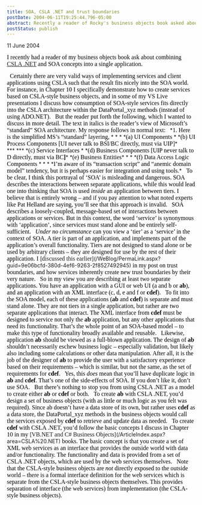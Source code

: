 ```yaml
---
title: SOA, CSLA .NET and trust boundaries
postDate: 2004-06-11T19:25:44.796-05:00
abstract: Recently a reader of Rocky's business objects book asked about combining CSLA .NET and SOA concepts into a single application. Here are some thoughts on the topic.
postStatus: publish
---
```

11 June 2004

<font face="Times New Roman" color="#000000" size="3">I recently had a reader of my business objects book ask about combining </font>[<font face="Times New Roman" size="3">CSLA .NET</font>](/ArticleIndex.aspx?area=CSLA%20.NET)<font face="Times New Roman" color="#000000" size="3"> and SOA concepts into a single application. </font>

<?xml:namespace prefix = o ns = "urn:schemas-microsoft-com:office:office" /><o:p><font face="Times New Roman" color="#000000" size="3">&nbsp;</font></o:p>

<font face="Times New Roman" color="#000000" size="3">Certainly there are very valid ways of implementing services and client applications using CSLA such that the result fits nicely into the SOA world. For instance, in Chapter 10 I specifically demonstrate how to create services based on CSLA-style business objects, and in some of my VS Live presentations I discuss how consumption of SOA-style services fits directly into the CSLA architecture within the DataPortal_xyz methods (instead of using ADO.NET).</font>

<o:p><font face="Times New Roman" color="#000000" size="3">&nbsp;</font></o:p>

<font face="Times New Roman" color="#000000" size="3">But the reader put forth the following, which I wanted to discuss in more detail. The text in italics is the reader’s view of Microsoft’s “standard” SOA architecture. My response follows in normal text:</font>

<o:p><font face="Times New Roman" color="#000000" size="3">&nbsp;</font></o:p>

*<font color="#000000"><font size="3"><font face="Times New Roman">1. Here is the simplified MS’s “standard” layering, <o:p></o:p></font></font></font>*

*<o:p><font face="Times New Roman" color="#000000" size="3">&nbsp;</font></o:p>*

*<font color="#000000"><font size="3"><font face="Times New Roman">(a) UI Components <o:p></o:p></font></font></font>*

*<font color="#000000"><font size="3"><font face="Times New Roman">(b) UI Process Components [UI never talk to BSI/BC directly, must via UIP]<b><o:p></o:p></b></font></font></font>*

***<o:p><font face="Times New Roman" color="#000000" size="3">&nbsp;</font></o:p>***

*<font color="#000000"><font size="3"><font face="Times New Roman">(c) Service Interfaces <o:p></o:p></font></font></font>*

*<font color="#000000"><font size="3"><font face="Times New Roman">(d) Business Components [UIP never talk to D directly, must via BC<b>]</b><o:p></o:p></font></font></font>*

*<font color="#000000"><font size="3"><font face="Times New Roman">(e) Business Entities<o:p></o:p></font></font></font>*

*<o:p><font face="Times New Roman" color="#000000" size="3">&nbsp;</font></o:p>*

*<font color="#000000"><font size="3"><font face="Times New Roman">(f) Data Access Logic Components <o:p></o:p></font></font></font>*

*<o:p><font face="Times New Roman" color="#000000" size="3">&nbsp;</font></o:p>*

*<font color="#000000"><font size="3"><font face="Times New Roman">I’m aware of its “transaction script” and “anemic domain model” tendency, but it is perhaps easier for integration and using tools.<o:p></o:p></font></font></font>*

<o:p><font face="Times New Roman" color="#000000" size="3">&nbsp;</font></o:p>

<font face="Times New Roman" color="#000000" size="3">To be clear, I think this portrayal of ‘SOA’ is misleading and dangerous. SOA describes the interactions between separate applications, while this would lead one into thinking that SOA is used <i style="mso-bidi-font-style: normal">inside</i> an application between tiers. I believe that is entirely wrong – and if you pay attention to what noted experts like Pat Helland are saying, you’ll see that this approach is invalid.</font>

<o:p><font face="Times New Roman" color="#000000" size="3">&nbsp;</font></o:p>

<font face="Times New Roman" color="#000000" size="3">SOA describes a loosely-coupled, message-based set of interactions between applications or services. But in this context, the word ‘service’ is synonymous with ‘application’, since services must stand alone and be entirely self-sufficient. </font>

<o:p><font face="Times New Roman" color="#000000" size="3">&nbsp;</font></o:p>

<font color="#000000"><font size="3"><font face="Times New Roman"><i style="mso-bidi-font-style: normal">Under no circumstance</i> can you view a ‘tier’ as a ‘service’ in the context of SOA. A tier is part of an application, and implements part of the application’s overall functionality. Tiers are not designed to stand alone or be used by arbitrary clients – they are designed for use by the rest of their application. I </font></font></font>[<font face="Times New Roman" size="3">discussed this earlier</font>](/WeBlog/PermaLink.aspx?guid=9e06bcfd-380d-4ef6-9263-2f8527492945)<font face="Times New Roman" color="#000000" size="3"> in my post on trust boundaries, and how services inherently create new trust boundaries by their very nature.</font>

<o:p><font face="Times New Roman" color="#000000" size="3">&nbsp;</font></o:p>

<font face="Times New Roman" color="#000000" size="3">So in my view you are describing at least two separate applications. You have an application with a GUI or web UI (a and b or <b style="mso-bidi-font-weight: normal">ab</b>), and an application with an XML interface (c, d, e and f or <b style="mso-bidi-font-weight: normal">cdef</b>).</font>

<o:p><font face="Times New Roman" color="#000000" size="3">&nbsp;</font></o:p>

<font face="Times New Roman" color="#000000" size="3">To fit into the SOA model, each of these applications (<b style="mso-bidi-font-weight: normal">ab</b> and <b style="mso-bidi-font-weight: normal">cdef</b>) is separate and must stand alone. They are not tiers in a single application, but rather are two separate applications that interact. The XML interface from <b style="mso-bidi-font-weight: normal">cdef</b> must be designed to service not only the <b style="mso-bidi-font-weight: normal">ab</b> application, but any other applications that need its functionality. That’s the whole point of an SOA-based model – to make this type of functionality broadly available and reusable.</font>

<o:p><font face="Times New Roman" color="#000000" size="3">&nbsp;</font></o:p>

<font face="Times New Roman" color="#000000" size="3">Likewise, application <b style="mso-bidi-font-weight: normal">ab</b> should be viewed as a full-blown application. The design of <b style="mso-bidi-font-weight: normal">ab</b> shouldn’t necessarily eschew business logic – especially validation, but likely also including some calculations or other data manipulation. After all, it is the job of the designer of <b style="mso-bidi-font-weight: normal">ab</b> to provide the user with a satisfactory experience based on their requirements – which is similar, but not the same, as the set of requirements for <b style="mso-bidi-font-weight: normal">cdef</b>.</font>

<o:p><font face="Times New Roman" color="#000000" size="3">&nbsp;</font></o:p>

<font face="Times New Roman" color="#000000" size="3">Yes, this <i style="mso-bidi-font-style: normal">does</i> mean that you’ll have duplicate logic in <b style="mso-bidi-font-weight: normal">ab</b> and <b style="mso-bidi-font-weight: normal">cdef</b>. That’s one of the side-effects of SOA. If you don’t like it, don’t use SOA.</font>

<o:p><font face="Times New Roman" color="#000000" size="3">&nbsp;</font></o:p>

<font face="Times New Roman" color="#000000" size="3">But there’s nothing to stop you from using CSLA .NET as a model to create either <b style="mso-bidi-font-weight: normal">ab</b> or <b style="mso-bidi-font-weight: normal">cdef</b> or both.</font>

<o:p><font face="Times New Roman" color="#000000" size="3">&nbsp;</font></o:p>

<font face="Times New Roman" color="#000000" size="3">To create <b style="mso-bidi-font-weight: normal">ab</b> with CSLA .NET, you’d design a set of business objects (with as little or much logic as you felt was required). Since ab doesn’t have a data store of its own, but rather uses <b style="mso-bidi-font-weight: normal">cdef</b> as a data store, the DataPortal_xyz methods in the business objects would call the services exposed by <b style="mso-bidi-font-weight: normal">cdef</b> to retrieve and update data as needed.</font>

<o:p><font face="Times New Roman" color="#000000" size="3">&nbsp;</font></o:p>

<font face="Times New Roman" color="#000000" size="3">To create <b style="mso-bidi-font-weight: normal">cdef</b> with CSLA .NET, you’d follow the basic concepts I discuss in Chapter 10 in my </font>[<font face="Times New Roman" size="3">VB.NET and C# Business Objects</font>](/ArticleIndex.aspx?area=CSLA%20.NET)<font face="Times New Roman" color="#000000" size="3"> books. The basic concept is that you create a set of XML web services as an interface that provides the outside world with data and/or functionality. The functionality and data is provided from a set of CSLA .NET objects, which are used by the web services themselves. </font>

<o:p><font face="Times New Roman" color="#000000" size="3">&nbsp;</font></o:p>

<font face="Times New Roman" color="#000000" size="3">Note that the CSLA-style business objects are <i style="mso-bidi-font-style: normal">not </i>directly exposed to the outside world – there is a formal interface definition for the web services which is separate from the CSLA-style business objects themselves. This provides separation of interface (the web services) from implementation (the CSLA-style business objects).</font>

<o:p><font face="Times New Roman" color="#000000" size="3">&nbsp;</font></o:p>


